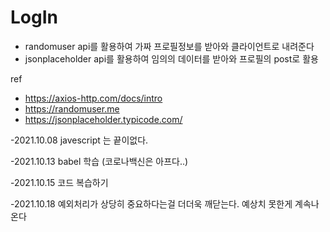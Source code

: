 # LogIn

- randomuser api를 활용하여 가짜 프로필정보를 받아와 클라이언트로 내려준다
- jsonplaceholder api를 활용하여 임의의 데이터를 받아와 프로필의 post로 활용


ref
- https://axios-http.com/docs/intro
- https://randomuser.me
- https://jsonplaceholder.typicode.com/


-2021.10.08
 javescript 는 끝이없다.

-2021.10.13
  babel 학습
  (코로나백신은 아프다..)

-2021.10.15
  코드 복습하기

-2021.10.18
  예외처리가 상당히 중요하다는걸 더더욱 깨닫는다. 예상치 못한게 계속나온다